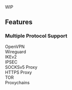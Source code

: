 WIP
<h2>Features</h2>

<h3>Multiple Protocol Support</h3>

OpenVPN    
Wireguard    
IKEv2    
IPSEC    
SOCKSv5 Proxy    
HTTPS Proxy       
TOR  
Proxychains



